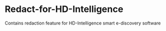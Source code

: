 # Redact-for-HD-Intelligence
Contains redaction feature for HD-Intelligence smart e-discovery software
